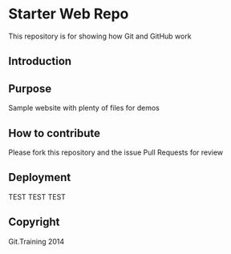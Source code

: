 # Starter Web Repo

This repository is for showing how Git and GitHub work

## Introduction

## Purpose

Sample website with plenty of files for demos

## How to contribute

Please fork this repository and the issue Pull Requests for review

## Deployment

TEST TEST TEST

## Copyright

Git.Training 2014
